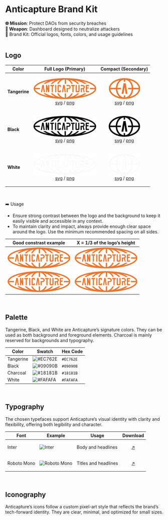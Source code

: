 #  Anticapture Brand Kit 
**🌐 Mission**: Protect DAOs from security breaches
<br>
**🎯 Weapon**: Dashboard designed to neutralize attackers
<br>
🧰 Brand Kit: Official logos, fonts, colors, and usage guidelines
<br>
<br>

## Logo

| Color          | Full Logo (Primary)                                                 | Compact                                     (Secondary)     | 
| -------------- | --------------------------------------------------------------------| ------------------------------------------------------------------------|
| **Tangerine**  | <p align="center"> <img src="/logos/full-logo/full-logo-tangerine.png" width="200">  <br>   [svg](logos/compact-logo/compact-logo-black.png) / [png](logos/compact-logo/compact-logo-black.png) </p>  | <p align="center"> <img src="/logos/compact-logo/compact-logo-tangerine.png" width="100"> <br>  [svg](logos/compact-logo/compact-logo-black.png) / [png](logos/compact-logo/compact-logo-black.png) </p> | 
| **Black**  | <p align="center"> <img src="/logos/full-logo/full-logo-black.png" width="200">  <br>   [svg](logos/compact-logo/compact-logo-black.png) / [png](logos/compact-logo/compact-logo-black.png) </p>  | <p align="center"> <img src="/logos/compact-logo/compact-logo-black.png" width="100"> <br>  [svg](logos/compact-logo/compact-logo-black.png) / [png](logos/compact-logo/compact-logo-black.png) </p> | 
| **White**  | <p align="center"> <img src="/logos/full-logo/full-logo-white.png" width="200">  <br>   [svg](logos/compact-logo/compact-logo-black.png) / [png](logos/compact-logo/compact-logo-black.png) </p>  | <p align="center"> <img src="/logos/compact-logo/compact-logo-white.png" width="100"> <br>  [svg](logos/compact-logo/compact-logo-black.png) / [png](logos/compact-logo/compact-logo-black.png) </p> | 
<br>

➡️ Usage
- Ensure strong contrast between the logo and the background to keep it easily visible and accessible in any context.
- To maintain clarity and impact, always provide enough clear space around the logo. Use the minimum recommended spacing on all sides.
  
|    Good constrast example   |      X = 1/3 of the logo’s height              |
|------------|-----------------------------------------------------------------|
| <img src="/logos/full-logo/full-logo-tangerine.png" width="200">   | <img src="/logos/full-logo/full-logo-tangerine.png" width="200"> |
| <img src="/logos/full-logo/full-logo-tangerine.png" width="200">   | <img src="/logos/full-logo/full-logo-tangerine.png" width="200"> |

<br>

## Palette
Tangerine, Black, and White are Anticapture’s signature colors. They can be used as both background and foreground elements. Charcoal is mainly reserved for backgrounds and typography.

| Color      | Swatch                                               | Hex Code  |
|------------|------------------------------------------------------|-----------|
| Tangerine  | ![#EC762E](https://placehold.co/20x20/EC762E/EC762E) | `#EC762E` |
| Black      | ![#09090B](https://placehold.co/20x20/09090B/09090B) | `#09090B` |
| Charcoal   | ![#18181B](https://placehold.co/20x20/18181B/18181B) | `#18181B` |
| White      | ![#FAFAFA](https://placehold.co/20x20/FAFAFA/FAFAFA) | `#FAFAFA` |



<br>

## Typography
The chosen typefaces support Anticapture’s visual identity with clarity and flexibility, offering both legibility and character.

| Font      | Example                                               | Usage  | Download |
|------------|------------------------------------------------------|-----------|-----------|
| Inter        | ![Inter](https://placehold.co/400x60/transparent/FAFAFA?font=Inter&text=The%20quick%20brown%20fox%20jumps%20over%20the%20lazy%20dog) | Body and headlines | <p align="center"> [↗️](https://fonts.google.com/specimen/Inter) |
| Roboto Mono  | ![Roboto Mono](https://placehold.co/400x60/transparent/FAFAFA?font=roboto-mono&text=The%20quick%20brown%20fox%20jumps%20over%20the%20lazy%20dog)  | Titles and headlines | <p align="center"> [↗️](https://fonts.google.com/specimen/Roboto+Mono) |


<br>

## Iconography
Anticapture’s icons follow a custom pixel-art style that reflects the brand’s tech-forward identity. They are clear, minimal, and optimized for small sizes.

